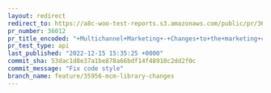 ```yaml
---
layout: redirect
redirect_to: https://a8c-woo-test-reports.s3.amazonaws.com/public/pr/36012/api/index.html
pr_number: 36012
pr_title_encoded: "+Multichannel+Marketing+-+Changes+to+the+marketing+classes"
pr_test_type: api
last_published: "2022-12-15 15:35:25 +0000"
commit_sha: 53dac1d8e37a1be878a66bdf14f48910c2dd2f0c
commit_message: "Fix code style"
branch_name: feature/35956-mcm-library-changes
---
```


